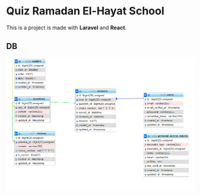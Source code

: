 # Quiz Ramadan El-Hayat School

This is a project is made with **Laravel** and **React**.

## DB

![DB](DB.png)
